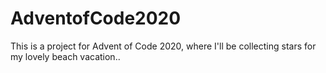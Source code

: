 # AdventofCode2020

This is a project for Advent of Code 2020, where I'll be collecting stars for my lovely beach vacation.. 
